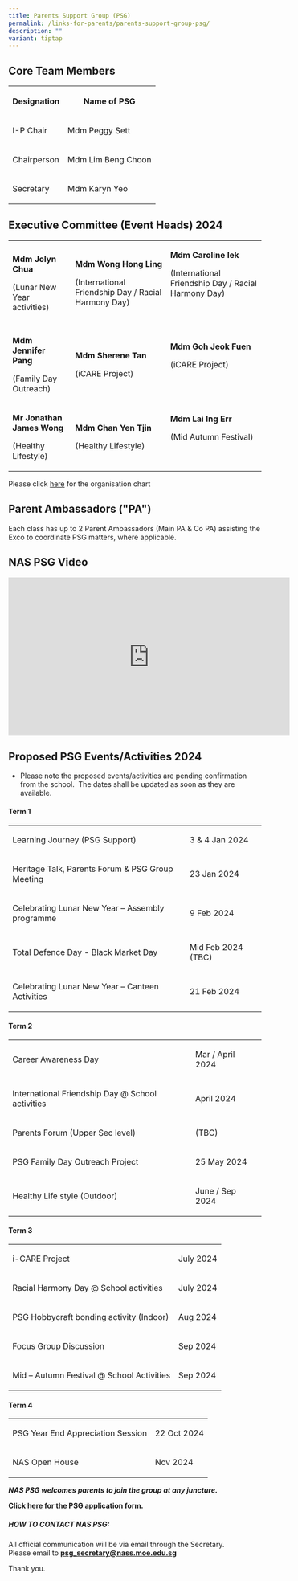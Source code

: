```yaml
---
title: Parents Support Group (PSG)
permalink: /links-for-parents/parents-support-group-psg/
description: ""
variant: tiptap
---
```

<h2>Core Team Members</h2>
<table>
<tbody>
<tr>
<th rowspan="1" colspan="1">
<p>Designation</p>
</th>
<th rowspan="1" colspan="1">
<p>Name of PSG</p>
</th>
</tr>
<tr>
<td rowspan="1" colspan="1">
<p>I-P Chair</p>
</td>
<td rowspan="1" colspan="1">
<p>Mdm Peggy Sett</p>
</td>
</tr>
<tr>
<td rowspan="1" colspan="1">
<p>Chairperson</p>
</td>
<td rowspan="1" colspan="1">
<p>Mdm Lim Beng Choon</p>
</td>
</tr>
<tr>
<td rowspan="1" colspan="1">
<p>Secretary</p>
</td>
<td rowspan="1" colspan="1">
<p>Mdm Karyn Yeo</p>
</td>
</tr>
</tbody>
</table>
<h2>Executive Committee (Event Heads) 2024</h2>
<table>
<tbody>
<tr>
<td rowspan="1" colspan="1">
<p><strong>Mdm Jolyn Chua</strong>
</p>
<p>(Lunar New Year activities)</p>
</td>
<td rowspan="1" colspan="1">
<p><strong>Mdm Wong Hong Ling</strong>
</p>
<p>(International Friendship Day / Racial Harmony Day)</p>
</td>
<td rowspan="1" colspan="1">
<p><strong>Mdm Caroline Iek</strong>
</p>
<p>(International Friendship Day / Racial Harmony Day)</p>
<p>&nbsp;</p>
</td>
</tr>
<tr>
<td rowspan="1" colspan="1">
<p><strong>Mdm Jennifer Pang</strong>
</p>
<p>(Family Day Outreach)</p>
</td>
<td rowspan="1" colspan="1">
<p><strong>Mdm Sherene Tan</strong>
</p>
<p>(iCARE Project)</p>
</td>
<td rowspan="1" colspan="1">
<p><strong>Mdm Goh Jeok Fuen</strong>
</p>
<p>(iCARE Project)</p>
<p>&nbsp;</p>
</td>
</tr>
<tr>
<td rowspan="1" colspan="1">
<p><strong>Mr Jonathan James Wong</strong>
</p>
<p>(Healthy Lifestyle)</p>
</td>
<td rowspan="1" colspan="1">
<p><strong>Mdm Chan Yen Tjin</strong>
</p>
<p>(Healthy Lifestyle)</p>
</td>
<td rowspan="1" colspan="1">
<p><strong>Mdm Lai Ing Err</strong>
</p>
<p>(Mid Autumn Festival)</p>
<p>&nbsp;</p>
</td>
</tr>
</tbody>
</table>
<p>Please click <a href="/files/PSG_organisation_chart_2024_with_photo.pdf" rel="noopener noreferrer nofollow" target="_blank">here</a> for
the organisation chart</p>
<h2>Parent Ambassadors ("PA")</h2>
<p>Each class has up to 2 Parent Ambassadors (Main PA &amp; Co PA) assisting
the Exco to coordinate PSG matters, where applicable.</p>
<h2>NAS PSG Video</h2>
<div class="iframe-wrapper">
<iframe height="315" width="560" allowfullscreen="true" frameborder="0" src="https://www.youtube.com/embed/08Hqcv8gW00?si=30ZunOshaurMARyM"></iframe>
</div>
<h2>Proposed PSG Events/Activities 2024</h2>
<ul data-tight="true" class="tight">
<li>
<p>Please note the proposed events/activities are pending confirmation from
the school.&nbsp; The dates shall be updated as soon as they are available.</p>
</li>
</ul>
<h4><strong>Term 1</strong></h4>
<table>
<tbody>
<tr>
<td rowspan="1" colspan="1">
<p>Learning Journey (PSG Support)</p>
</td>
<td rowspan="1" colspan="1">
<p>3 &amp; 4 Jan 2024</p>
</td>
</tr>
<tr>
<td rowspan="1" colspan="1">
<p>Heritage Talk, Parents Forum &amp; PSG Group Meeting</p>
</td>
<td rowspan="1" colspan="1">
<p>23 Jan 2024</p>
</td>
</tr>
<tr>
<td rowspan="1" colspan="1">
<p>Celebrating Lunar New Year – Assembly programme</p>
</td>
<td rowspan="1" colspan="1">
<p>9 Feb 2024</p>
</td>
</tr>
<tr>
<td rowspan="1" colspan="1">
<p>Total Defence Day - Black Market Day</p>
</td>
<td rowspan="1" colspan="1">
<p>Mid Feb 2024 (TBC)</p>
</td>
</tr>
<tr>
<td rowspan="1" colspan="1">
<p>Celebrating Lunar New Year – Canteen Activities</p>
</td>
<td rowspan="1" colspan="1">
<p>21 Feb 2024</p>
</td>
</tr>
</tbody>
</table>
<h4><strong>Term 2</strong></h4>
<table>
<tbody>
<tr>
<td rowspan="1" colspan="1">
<p>Career Awareness Day</p>
</td>
<td rowspan="1" colspan="1">
<p>Mar / April 2024</p>
</td>
</tr>
<tr>
<td rowspan="1" colspan="1">
<p>International Friendship Day @ School activities</p>
</td>
<td rowspan="1" colspan="1">
<p>April 2024</p>
</td>
</tr>
<tr>
<td rowspan="1" colspan="1">
<p>Parents Forum (Upper Sec level)</p>
</td>
<td rowspan="1" colspan="1">
<p>(TBC)</p>
</td>
</tr>
<tr>
<td rowspan="1" colspan="1">
<p>PSG Family Day Outreach Project</p>
</td>
<td rowspan="1" colspan="1">
<p>25 May 2024</p>
</td>
</tr>
<tr>
<td rowspan="1" colspan="1">
<p>Healthy Life style (Outdoor)</p>
</td>
<td rowspan="1" colspan="1">
<p>June / Sep 2024</p>
</td>
</tr>
</tbody>
</table>
<h4><strong>Term 3</strong></h4>
<table>
<tbody>
<tr>
<td rowspan="1" colspan="1">
<p>i-CARE Project</p>
</td>
<td rowspan="1" colspan="1">
<p>July 2024</p>
</td>
</tr>
<tr>
<td rowspan="1" colspan="1">
<p>Racial Harmony Day @ School activities</p>
</td>
<td rowspan="1" colspan="1">
<p>July 2024</p>
</td>
</tr>
<tr>
<td rowspan="1" colspan="1">
<p>PSG Hobbycraft bonding activity (Indoor)</p>
</td>
<td rowspan="1" colspan="1">
<p>Aug 2024</p>
</td>
</tr>
<tr>
<td rowspan="1" colspan="1">
<p>Focus Group Discussion</p>
</td>
<td rowspan="1" colspan="1">
<p>Sep 2024</p>
</td>
</tr>
<tr>
<td rowspan="1" colspan="1">
<p>Mid – Autumn Festival @ School Activities</p>
</td>
<td rowspan="1" colspan="1">
<p>Sep 2024</p>
</td>
</tr>
</tbody>
</table>
<h4><strong>Term 4</strong></h4>
<table>
<tbody>
<tr>
<td rowspan="1" colspan="1">
<p>PSG Year End Appreciation Session</p>
</td>
<td rowspan="1" colspan="1">
<p>22 Oct 2024</p>
</td>
</tr>
<tr>
<td rowspan="1" colspan="1">
<p>NAS Open House</p>
</td>
<td rowspan="1" colspan="1">
<p>Nov 2024</p>
</td>
</tr>
</tbody>
</table>
<p><strong><em>NAS PSG welcomes parents to join the group at any juncture.</em></strong>
</p>
<p><strong>Click&nbsp;<a href="https://go.gov.sg/naspsg" rel="noopener noreferrer nofollow" target="_blank">here</a>&nbsp;for the PSG application form.</strong>
</p>
<h5><strong>HOW TO CONTACT NAS PSG:</strong></h5>
<p>All official communication will be via email through the Secretary.
<br>Please email to <strong><a href="mailto:psg_secretary@nass.moe.edu.sg" rel="noopener noreferrer nofollow" target="_blank">psg_secretary@nass.moe.edu.sg</a></strong>
</p>
<p>Thank you.</p>